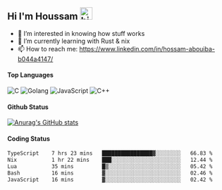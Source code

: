 ## Hi I'm Houssam <img src="https://user-images.githubusercontent.com/1303154/88677602-1635ba80-d120-11ea-84d8-d263ba5fc3c0.gif" width="28px" alt="hi">

- 👀 I’m interested in knowing how stuff works
- 🔭 I’m currently learning with Rust & nix
- 📫 How to reach me: https://www.linkedin.com/in/hossam-abouiba-b044a4147/

#### Top Languages

![C](https://img.shields.io/badge/c-%2300599C.svg?style=for-the-badge&logo=c&logoColor=white)
![Golang](https://img.shields.io/badge/go-blue?style=for-the-badge&logo=Goland)
![JavaScript](https://img.shields.io/badge/javascript-%23323330.svg?style=for-the-badge&logo=javascript&logoColor=%23F7DF1E)
![C++](https://img.shields.io/badge/C%2B%2B-blue?style=for-the-badge&logo=C%2B%2B)


#### Github Status
[![Anurag's GitHub stats](https://github-readme-stats.vercel.app/api?username=0xhoussam&theme=tokyonight)](https://github.com/anuraghazra/github-readme-stats)

#### Coding Status
<!--START_SECTION:waka-->

```txt
TypeScript    7 hrs 23 mins   ████████████████▓░░░░░░░░   66.83 %
Nix           1 hr 22 mins    ███░░░░░░░░░░░░░░░░░░░░░░   12.44 %
Lua           35 mins         █▒░░░░░░░░░░░░░░░░░░░░░░░   05.42 %
Bash          16 mins         ▓░░░░░░░░░░░░░░░░░░░░░░░░   02.46 %
JavaScript    16 mins         ▓░░░░░░░░░░░░░░░░░░░░░░░░   02.42 %
```

<!--END_SECTION:waka-->
